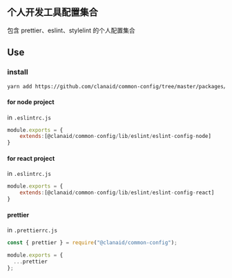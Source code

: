 ## 个人开发工具配置集合

包含 prettier、eslint、stylelint 的个人配置集合

## Use

### install

```bash
yarn add https://github.com/clanaid/common-config/tree/master/packages/eslint-config-node
```

#### for node project

in `.eslintrc.js`

```js
module.exports = {
    extends:[@clanaid/common-config/lib/eslint/eslint-config-node]
}
```

#### for react project

in `.eslintrc.js`

```js
module.exports = {
    extends:[@clanaid/common-config/lib/eslint/eslint-config-react]
}
```

#### prettier

in `.prettierrc.js`

```js
const { prettier } = require("@clanaid/common-config");

module.exports = {
  ...prettier
};
```
